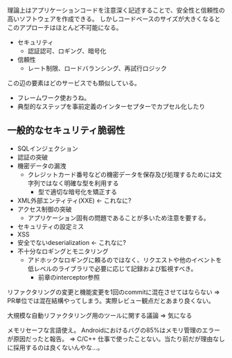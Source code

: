 理論上はアプリケーションコードを注意深く記述することで、安全性と信頼性の高いソフトウェアを作成できる。
しかしコードベースのサイズが大きくなるとこのアプローチはほとんど不可能になる。


- セキュリティ
  - 認証認可、ロギング、暗号化
- 信頼性
  - レート制限、ロードバランシング、再試行ロジック

この辺の要素はどのサービスでも類似している。
- フレームワーク使おうね。
- 典型的なステップを事前定義のインターセプターでカプセル化したり



## 一般的なセキュリティ脆弱性
- SQLインジェクション
- 認証の突破
- 機密データの漏洩
    - クレジットカード番号などの機密データを保存及び処理するためには文字列ではなく明確な型を利用する
        - 型で適切な暗号化を矯正する
- XML外部エンティティ(XXE) <- これなに?
- アクセス制御の突破
    - アプリケーション固有の問題であることが多いため注意を要する。
- セキュリティの設定ミス
- XSS
- 安全でないdeserialization <- これなに?
- 不十分なロギングとモニタリング
    - アドホックなロギングに頼るのではなく、リクエストや他のイベントを低レベルのライブラリで必要に応じて記録および監視すべき。
        - 前章のinterceptor参照



リファクタリングの変更と機能変更を1回のcommitに混在させてはならない
=> PR単位では混在結構やってしまう。実際レビュー観点だとあまり良くない。


大規模な自動リファクタリング用のツールに関する議論 => 気になる

メモリセーフな言語使え。
Androidにおけるバグの85%はメモリ管理のエラーが原因だったと報告。
=> C/C++ 仕事で使ったことない。当たり前だが理由なしに採用するのは良くないんやな...。





